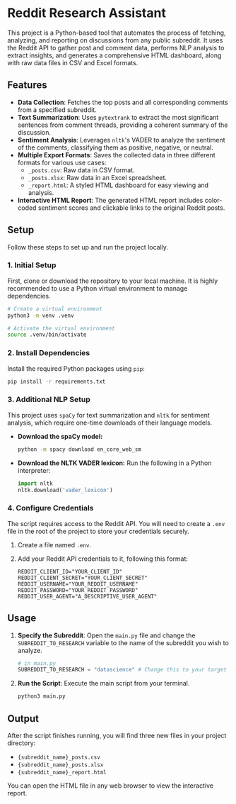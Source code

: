 # Reddit Research Assistant

This project is a Python-based tool that automates the process of fetching, analyzing, and reporting on discussions from any public subreddit. It uses the Reddit API to gather post and comment data, performs NLP analysis to extract insights, and generates a comprehensive HTML dashboard, along with raw data files in CSV and Excel formats.

## Features

-   **Data Collection**: Fetches the top posts and all corresponding comments from a specified subreddit.
-   **Text Summarization**: Uses `pytextrank` to extract the most significant sentences from comment threads, providing a coherent summary of the discussion.
-   **Sentiment Analysis**: Leverages `nltk`'s VADER to analyze the sentiment of the comments, classifying them as positive, negative, or neutral.
-   **Multiple Export Formats**: Saves the collected data in three different formats for various use cases:
    -   `_posts.csv`: Raw data in CSV format.
    -   `_posts.xlsx`: Raw data in an Excel spreadsheet.
    -   `_report.html`: A styled HTML dashboard for easy viewing and analysis.
-   **Interactive HTML Report**: The generated HTML report includes color-coded sentiment scores and clickable links to the original Reddit posts.

## Setup

Follow these steps to set up and run the project locally.

### 1. Initial Setup

First, clone or download the repository to your local machine. It is highly recommended to use a Python virtual environment to manage dependencies.

```bash
# Create a virtual environment
python3 -m venv .venv

# Activate the virtual environment
source .venv/bin/activate
```

### 2. Install Dependencies

Install the required Python packages using `pip`:

```bash
pip install -r requirements.txt
```

### 3. Additional NLP Setup

This project uses `spaCy` for text summarization and `nltk` for sentiment analysis, which require one-time downloads of their language models.

-   **Download the spaCy model:**
    ```bash
    python -m spacy download en_core_web_sm
    ```
-   **Download the NLTK VADER lexicon:**
    Run the following in a Python interpreter:
    ```python
    import nltk
    nltk.download('vader_lexicon')
    ```

### 4. Configure Credentials

The script requires access to the Reddit API. You will need to create a `.env` file in the root of the project to store your credentials securely.

1.  Create a file named `.env`.
2.  Add your Reddit API credentials to it, following this format:

    ```env
    REDDIT_CLIENT_ID="YOUR_CLIENT_ID"
    REDDIT_CLIENT_SECRET="YOUR_CLIENT_SECRET"
    REDDIT_USERNAME="YOUR_REDDIT_USERNAME"
    REDDIT_PASSWORD="YOUR_REDDIT_PASSWORD"
    REDDIT_USER_AGENT="A_DESCRIPTIVE_USER_AGENT"
    ```

## Usage

1.  **Specify the Subreddit**: Open the `main.py` file and change the `SUBREDDIT_TO_RESEARCH` variable to the name of the subreddit you wish to analyze.

    ```python
    # in main.py
    SUBREDDIT_TO_RESEARCH = "datascience" # Change this to your target subreddit
    ```

2.  **Run the Script**: Execute the main script from your terminal.

    ```bash
    python3 main.py
    ```

## Output

After the script finishes running, you will find three new files in your project directory:

-   `{subreddit_name}_posts.csv`
-   `{subreddit_name}_posts.xlsx`
-   `{subreddit_name}_report.html`

You can open the HTML file in any web browser to view the interactive report. 
